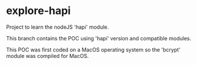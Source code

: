 # explore-hapi
Project to learn the nodeJS 'hapi' module.

This branch contains the POC using 'hapi' version and compatible modules. 

This POC was first coded on a MacOS operating system so the 'bcrypt' module was compiled for MacOS.
